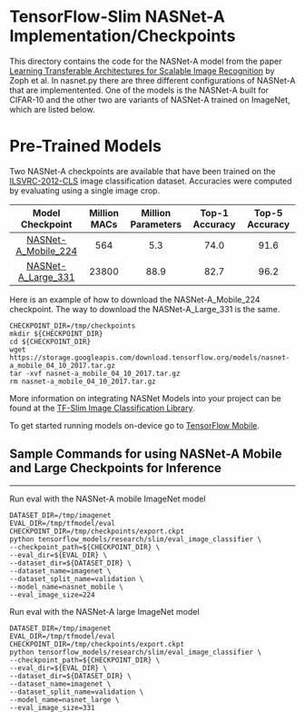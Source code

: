 # TensorFlow-Slim NASNet-A Implementation/Checkpoints
This directory contains the code for the NASNet-A model from the paper
[Learning Transferable Architectures for Scalable Image Recognition](https://arxiv.org/abs/1707.07012) by Zoph et al.
In nasnet.py there are three different configurations of NASNet-A that are implementented. One of the models is the NASNet-A built for CIFAR-10 and the
other two are variants of NASNet-A trained on ImageNet, which are listed below.

# Pre-Trained Models
Two NASNet-A checkpoints are available that have been trained on the
[ILSVRC-2012-CLS](http://www.image-net.org/challenges/LSVRC/2012/)
image classification dataset. Accuracies were computed by evaluating using a single image crop.

Model Checkpoint | Million MACs | Million Parameters | Top-1 Accuracy| Top-5 Accuracy |
:----:|:------------:|:----------:|:-------:|:-------:|
[NASNet-A_Mobile_224](https://storage.googleapis.com/download.tensorflow.org/models/nasnet-a_mobile_04_10_2017.tar.gz)|564|5.3|74.0|91.6|
[NASNet-A_Large_331](https://storage.googleapis.com/download.tensorflow.org/models/nasnet-a_large_04_10_2017.tar.gz)|23800|88.9|82.7|96.2|


Here is an example of how to download the NASNet-A_Mobile_224 checkpoint. The way to download the NASNet-A_Large_331 is the same.

```shell
CHECKPOINT_DIR=/tmp/checkpoints
mkdir ${CHECKPOINT_DIR}
cd ${CHECKPOINT_DIR}
wget https://storage.googleapis.com/download.tensorflow.org/models/nasnet-a_mobile_04_10_2017.tar.gz
tar -xvf nasnet-a_mobile_04_10_2017.tar.gz
rm nasnet-a_mobile_04_10_2017.tar.gz
```
More information on integrating NASNet Models into your project can be found at the [TF-Slim Image Classification Library](https://github.com/tensorflow/models/blob/master/research/slim/README.md).

To get started running models on-device go to [TensorFlow Mobile](https://www.tensorflow.org/mobile/).

## Sample Commands for using NASNet-A Mobile and Large Checkpoints for Inference
-------
Run eval with the NASNet-A mobile ImageNet model

```shell
DATASET_DIR=/tmp/imagenet
EVAL_DIR=/tmp/tfmodel/eval
CHECKPOINT_DIR=/tmp/checkpoints/export.ckpt
python tensorflow_models/research/slim/eval_image_classifier \
--checkpoint_path=${CHECKPOINT_DIR} \
--eval_dir=${EVAL_DIR} \
--dataset_dir=${DATASET_DIR} \
--dataset_name=imagenet \
--dataset_split_name=validation \
--model_name=nasnet_mobile \
--eval_image_size=224
```

Run eval with the NASNet-A large ImageNet model

```shell
DATASET_DIR=/tmp/imagenet
EVAL_DIR=/tmp/tfmodel/eval
CHECKPOINT_DIR=/tmp/checkpoints/export.ckpt
python tensorflow_models/research/slim/eval_image_classifier \
--checkpoint_path=${CHECKPOINT_DIR} \
--eval_dir=${EVAL_DIR} \
--dataset_dir=${DATASET_DIR} \
--dataset_name=imagenet \
--dataset_split_name=validation \
--model_name=nasnet_large \
--eval_image_size=331
```
